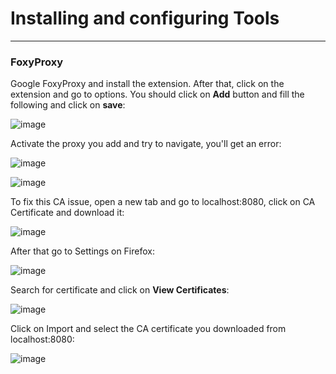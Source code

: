 # Installing and configuring Tools

-----------------------------------------

### FoxyProxy

Google FoxyProxy and install the extension.
After that, click on the extension and go to options. You should click on **Add** button and fill the following and click on **save**:

![image](https://github.com/ELRame/HackingTools/assets/82544416/700d67d9-0755-4cb3-9af7-5cc093c021cd)

Activate the proxy you add and try to navigate, you'll get an error:

![image](https://github.com/ELRame/HackingTools/assets/82544416/4a6eaaaf-1b02-47e6-a4e1-5539d8cbb981)

![image](https://github.com/ELRame/HackingTools/assets/82544416/d63bdb91-2916-4f33-8769-8fb0e6e711fa)

To fix this CA issue, open a new tab and go to localhost:8080, click on CA Certificate and download it:

![image](https://github.com/ELRame/HackingTools/assets/82544416/4345f433-e5cd-40f4-8fb3-32cafce61aba)

After that go to Settings on Firefox:

![image](https://github.com/ELRame/HackingTools/assets/82544416/84ba2d58-54d8-49fd-a8d7-ebb6f991fd01)

Search for certificate and click on **View Certificates**:

![image](https://github.com/ELRame/HackingTools/assets/82544416/a48a4b9a-ae9a-48bb-901d-4276c960dc0f)

Click on Import and select the CA certificate you downloaded from localhost:8080:

![image](https://github.com/ELRame/HackingTools/assets/82544416/dee6979c-f3d2-4c25-90ba-bacc516264fc)

